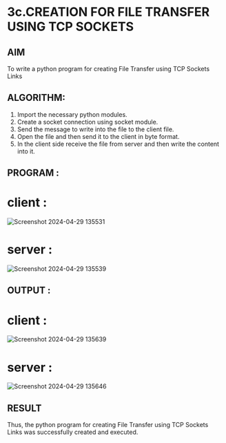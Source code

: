 # 3c.CREATION FOR FILE TRANSFER USING TCP SOCKETS
## AIM
To write a python program for creating File Transfer using TCP Sockets Links
## ALGORITHM:
1. Import the necessary python modules.
2. Create a socket connection using socket module.
3. Send the message to write into the file to the client file.
4. Open the file and then send it to the client in byte format.
5. In the client side receive the file from server and then write the content into it.
## PROGRAM :
# client :
![Screenshot 2024-04-29 135531](https://github.com/Lakshmi-v-Priya/3c.FILE_TRANSFER_USING_TCP_SOCKETS/assets/151720706/e00f9459-c788-4a79-b65c-cee51573cc6c)

# server :
![Screenshot 2024-04-29 135539](https://github.com/Lakshmi-v-Priya/3c.FILE_TRANSFER_USING_TCP_SOCKETS/assets/151720706/46455c02-8720-4784-aaf9-c258ac6232af)

## OUTPUT :
# client :
![Screenshot 2024-04-29 135639](https://github.com/Lakshmi-v-Priya/3c.FILE_TRANSFER_USING_TCP_SOCKETS/assets/151720706/bc99f8a6-fd8a-4495-b49b-4e3a2377a77c)

# server :
![Screenshot 2024-04-29 135646](https://github.com/Lakshmi-v-Priya/3c.FILE_TRANSFER_USING_TCP_SOCKETS/assets/151720706/96655707-0f0e-484d-90c5-bbed554340f0)

## RESULT
Thus, the python program for creating File Transfer using TCP Sockets Links was 
successfully created and executed.
